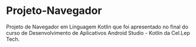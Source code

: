 # Projeto-Navegador
Projeto de Navegador em Linguagem Kotlin que foi apresentado no final do curso de Desenvolvimento de Aplicativos Android Studio - Kotlin da Cel.Lep Tech.
